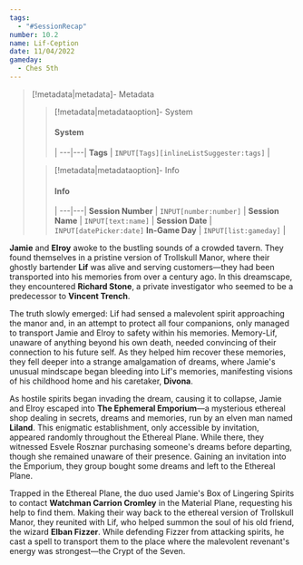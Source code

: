 ```yaml
---
tags:
  - "#SessionRecap"
number: 10.2
name: Lif-Ception
date: 11/04/2022
gameday:
  - Ches 5th
---
```

> [!metadata|metadata]- Metadata 
>> [!metadata|metadataoption]- System
>> #### System
>>  |
>> ---|---|
> **Tags** | `INPUT[Tags][inlineListSuggester:tags]` |
>
>> [!metadata|metadataoption]- Info
>> #### Info
>>  |
>> ---|---|
>> **Session Number** | `INPUT[number:number]` |
>> **Session Name** | `INPUT[text:name]` |
>> **Session Date** | `INPUT[datePicker:date]`
>> **In-Game Day** | `INPUT[list:gameday]` |

**Jamie** and **Elroy** awoke to the bustling sounds of a crowded tavern. They found themselves in a pristine version of Trollskull Manor, where their ghostly bartender **Lif** was alive and serving customers—they had been transported into his memories from over a century ago. In this dreamscape, they encountered **Richard Stone**, a private investigator who seemed to be a predecessor to **Vincent Trench**.

The truth slowly emerged: Lif had sensed a malevolent spirit approaching the manor and, in an attempt to protect all four companions, only managed to transport Jamie and Elroy to safety within his memories. Memory-Lif, unaware of anything beyond his own death, needed convincing of their connection to his future self. As they helped him recover these memories, they fell deeper into a strange amalgamation of dreams, where Jamie's unusual mindscape began bleeding into Lif's memories, manifesting visions of his childhood home and his caretaker, **Divona**.

As hostile spirits began invading the dream, causing it to collapse, Jamie and Elroy escaped into __The Ephemeral Emporium__—a mysterious ethereal shop dealing in secrets, dreams and memories, run by an elven man named **Liland**. This enigmatic establishment, only accessible by invitation, appeared randomly throughout the Ethereal Plane. While there, they witnessed Esvele Rosznar purchasing someone's dreams before departing, though she remained unaware of their presence. Gaining an invitation into the Emporium, they group bought some dreams and left to the Ethereal Plane. 

Trapped in the Ethereal Plane, the duo used Jamie's Box of Lingering Spirits to contact **Watchman Carrion Cromley** in the Material Plane, requesting his help to find them. Making their way back to the ethereal version of Trollskull Manor, they reunited with Lif, who helped summon the soul of his old friend, the wizard **Elban Fizzer**. While defending Fizzer from attacking spirits, he cast a spell to transport them to the place where the malevolent revenant's energy was strongest—the Crypt of the Seven.